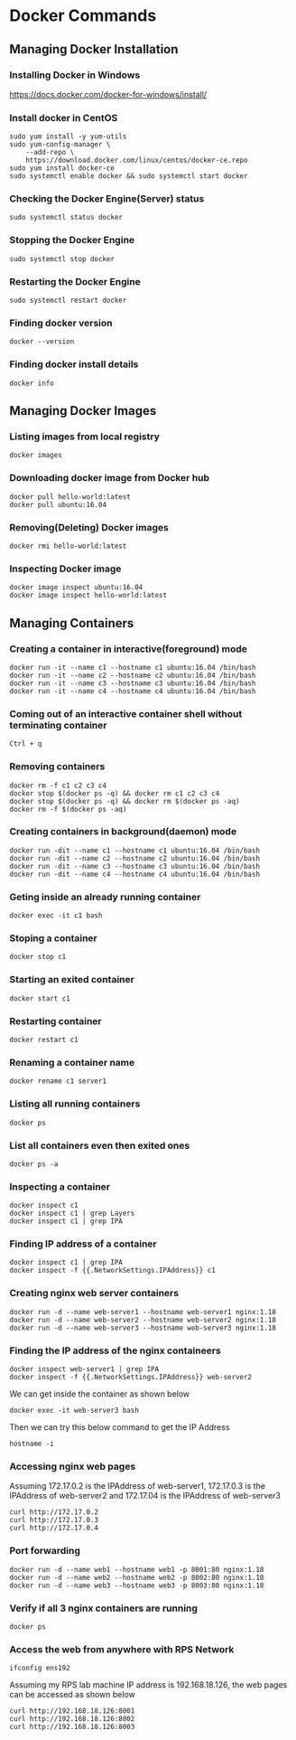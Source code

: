 # Docker Commands

## Managing Docker Installation

### Installing Docker in Windows
https://docs.docker.com/docker-for-windows/install/

### Install docker in CentOS 
```
sudo yum install -y yum-utils
sudo yum-config-manager \
    --add-repo \
    https://download.docker.com/linux/centos/docker-ce.repo
sudo yum install docker-ce
sudo systemctl enable docker && sudo systemctl start docker
```

### Checking the Docker Engine(Server) status
```
sudo systemctl status docker
```

### Stopping the Docker Engine
```
sudo systemctl stop docker
```

### Restarting the Docker Engine
```
sudo systemctl restart docker
```

### Finding docker version
```
docker --version
```

### Finding docker install details
```
docker info
```

## Managing Docker Images

### Listing images from local registry
```
docker images
```

### Downloading docker image from Docker hub
```
docker pull hello-world:latest
docker pull ubuntu:16.04
```

### Removing(Deleting) Docker images
```
docker rmi hello-world:latest
```

### Inspecting Docker image
```
docker image inspect ubuntu:16.04
docker image inspect hello-world:latest
```

## Managing Containers

### Creating a container in interactive(foreground) mode
```
docker run -it --name c1 --hostname c1 ubuntu:16.04 /bin/bash
docker run -it --name c2 --hostname c2 ubuntu:16.04 /bin/bash
docker run -it --name c3 --hostname c3 ubuntu:16.04 /bin/bash
docker run -it --name c4 --hostname c4 ubuntu:16.04 /bin/bash
```

### Coming out of an interactive container shell without terminating container
```
Ctrl + q
```

### Removing containers
```
docker rm -f c1 c2 c3 c4
docker stop $(docker ps -q) && docker rm c1 c2 c3 c4
docker stop $(docker ps -q) && docker rm $(docker ps -aq)
docker rm -f $(docker ps -aq)
```

### Creating containers in background(daemon) mode
```
docker run -dit --name c1 --hostname c1 ubuntu:16.04 /bin/bash
docker run -dit --name c2 --hostname c2 ubuntu:16.04 /bin/bash
docker run -dit --name c3 --hostname c3 ubuntu:16.04 /bin/bash
docker run -dit --name c4 --hostname c4 ubuntu:16.04 /bin/bash
```

### Geting inside an already running container
```
docker exec -it c1 bash
```

### Stoping a container
```
docker stop c1
```

### Starting an exited container
```
docker start c1
```

### Restarting container
```
docker restart c1
```
### Renaming a container name
```
docker rename c1 server1
```
### Listing all running containers
```
docker ps
```
### List all containers even then exited ones
```
docker ps -a
```

### Inspecting a container
```
docker inspect c1
docker inspect c1 | grep Layers
docker inspect c1 | grep IPA
```

### Finding IP address of a container
```
docker inspect c1 | grep IPA
docker inspect -f {{.NetworkSettings.IPAddress}} c1
```

### Creating nginx web server containers
```
docker run -d --name web-server1 --hostname web-server1 nginx:1.18
docker run -d --name web-server2 --hostname web-server2 nginx:1.18
docker run -d --name web-server3 --hostname web-server3 nginx:1.18
```

### Finding the IP address of the nginx containeers
```
docker inspect web-server1 | grep IPA
docker inspect -f {{.NetworkSettings.IPAddress}} web-server2
```
We can get inside the container as shown below
```
docker exec -it web-server3 bash
```
Then we can try this below command to get the IP Address
```
hostname -i
```

### Accessing nginx web pages
Assuming 172.17.0.2 is the IPAddress of web-server1, 172.17.0.3 is the IPAddress of web-server2 and 172.17.04 is
the IPAddress of web-server3
```
curl http://172.17.0.2
curl http://172.17.0.3
curl http://172.17.0.4
```

### Port forwarding
```
docker run -d --name web1 --hostname web1 -p 8001:80 nginx:1.18
docker run -d --name web2 --hostname web2 -p 8002:80 nginx:1.18
docker run -d --name web3 --hostname web3 -p 8003:80 nginx:1.18
```

### Verify if all 3 nginx containers are running
```
docker ps
```

### Access the web from anywhere with RPS Network
```
ifconfig ens192
```
Assuming my RPS lab machine IP address is 192.168.18.126, the web pages can be accessed as shown below
```
curl http://192.168.18.126:8001
curl http://192.168.18.126:8002
curl http://192.168.18.126:8003
```
